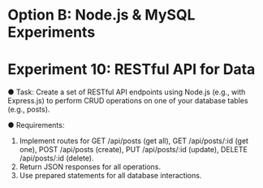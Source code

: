 # Option B: Node.js & MySQL Experiments

# Experiment 10: RESTful API for Data

● Task: Create a set of RESTful API endpoints using Node.js (e.g., with Express.js) to perform CRUD operations on one of your database tables (e.g., posts).

● Requirements:

1. Implement routes for GET /api/posts (get all), GET /api/posts/:id (get one), POST /api/posts (create), PUT /api/posts/:id (update), DELETE /api/posts/:id (delete).
2. Return JSON responses for all operations.
3. Use prepared statements for all database interactions.
